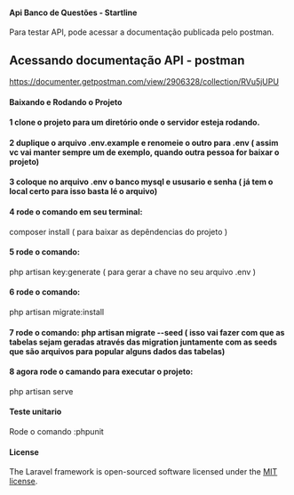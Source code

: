 #### Api Banco de Questões - Startline 

Para testar API, pode acessar a documentação publicada pelo postman.
## Acessando documentação API  - postman

https://documenter.getpostman.com/view/2906328/collection/RVu5jUPU

#### Baixando e Rodando o Projeto

#### 1 clone o projeto para um diretório onde o servidor esteja rodando.
#### 2 duplique o arquivo .env.example e renomeie o outro para .env ( assim vc vai manter sempre um de exemplo, quando outra pessoa for baixar o projeto)

#### 3 coloque no arquivo .env  o banco mysql e ususario e senha ( já tem o local certo para isso basta lé o arquivo)

#### 4 rode o comando em seu terminal:

composer install  ( para baixar as depêndencias do projeto )

#### 5 rode o comando:

php artisan key:generate  ( para gerar a chave no seu arquivo .env )

#### 6 rode o comando:

php artisan migrate:install

#### 7 rode o comando: php artisan migrate --seed ( isso vai fazer com que as tabelas sejam geradas através das migration juntamente com as seeds que são arquivos para popular alguns dados das tabelas)

#### 8 agora rode o camando para executar o projeto: 

php artisan serve

#### Teste unitario

Rode o comando :phpunit



#### License

The Laravel framework is open-sourced software licensed under the [MIT license](https://opensource.org/licenses/MIT).
